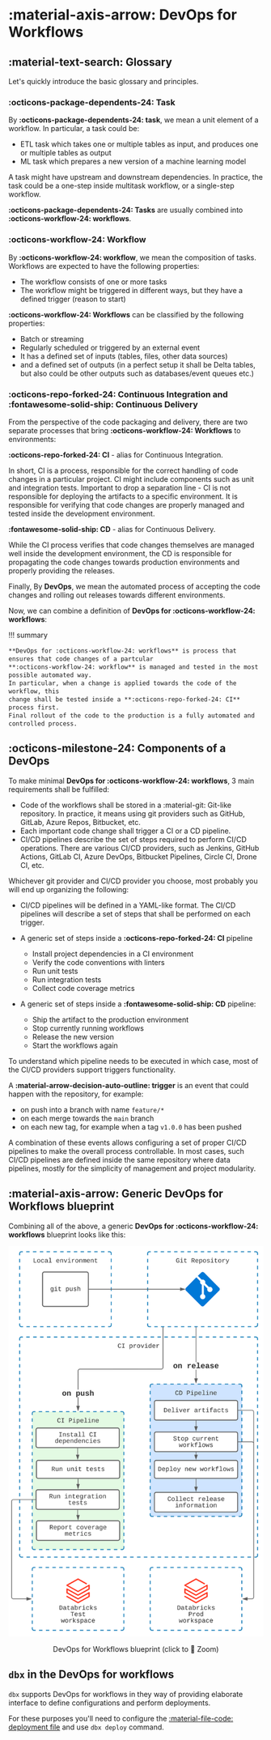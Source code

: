 # :material-axis-arrow: DevOps for Workflows

## :material-text-search: Glossary

Let's quickly introduce the basic glossary and principles.

### **:octicons-package-dependents-24: Task**

By **:octicons-package-dependents-24: task**, we mean a unit element of a workflow. In particular, a task
could be:

- ETL task which takes one or multiple tables as input, and produces one or multiple tables as output
- ML task which prepares a new version of a machine learning model

A task might have upstream and downstream dependencies. In practice, the task could be a one-step inside multitask
workflow, or a single-step workflow.

**:octicons-package-dependents-24: Tasks** are usually combined into **:octicons-workflow-24: workflows**.

### **:octicons-workflow-24: Workflow**

By **:octicons-workflow-24: workflow**, we mean the composition of tasks. Workflows are expected to
have the following properties:

- The workflow consists of one or more tasks
- The workflow might be triggered in different ways, but they have a defined trigger (reason to start)

**:octicons-workflow-24: Workflows** can be classified by the following properties:

- Batch or streaming
- Regularly scheduled or triggered by an external event
- It has a defined set of inputs (tables, files, other data sources)
- and a defined set of outputs (in a perfect setup it shall be Delta tables, but also could be other outputs such as
  databases/event queues etc.)

### :octicons-repo-forked-24: Continuous Integration and :fontawesome-solid-ship: Continuous Delivery

From the perspective of the code packaging and delivery, there are two separate processes
that bring **:octicons-workflow-24: Workflows** to environments:

**:octicons-repo-forked-24: CI** - alias for Continuous Integration.

In short, CI is a process,
responsible for the correct handling of code changes in a particular
project. CI might include components such as unit and integration
tests. Important to drop a separation line - CI is not responsible
for deploying the artifacts to a specific environment. It is
responsible for verifying that code changes are properly managed and
tested inside the development environment.

**:fontawesome-solid-ship: CD** - alias for Continuous Delivery.

While the CI process
verifies that code changes themselves are managed well inside the
development environment, the CD is responsible for propagating the
code changes towards production environments and properly providing
the releases.

Finally, By **DevOps**, we mean the automated process of accepting the code changes and
rolling out releases towards different environments.

Now, we can combine a definition of **DevOps for :octicons-workflow-24: workflows**:

!!! summary

    **DevOps for :octicons-workflow-24: workflows** is process that ensures that code changes of a partcular
    **:octicons-workflow-24: workflow** is managed and tested in the most possible automated way.
    In particular, when a change is applied towards the code of the workflow, this
    change shall be tested inside a **:octicons-repo-forked-24: CI** process first.
    Final rollout of the code to the production is a fully automated and controlled process.

## :octicons-milestone-24: Components of a DevOps

To make minimal **DevOps for :octicons-workflow-24: workflows**, 3 main requirements shall be fulfilled:

- Code of the workflows shall be stored in a :material-git: Git-like repository. In practice, it means
  using git providers such as GitHub, GitLab, Azure Repos, Bitbucket,
  etc.
- Each important code change shall trigger a CI or a CD pipeline.
- CI/CD pipelines describe the set of
  steps required to perform CI/CD operations. There are
  various CI/CD providers, such as Jenkins, GitHub Actions, GitLab
  CI, Azure DevOps, Bitbucket Pipelines, Circle CI, Drone CI, etc.

Whichever git provider and CI/CD provider you choose, most probably you
will end up organizing the following:

- CI/CD pipelines will be defined in a YAML-like format. The CI/CD
  pipelines will describe a set of steps that shall be performed on
  each trigger.

- A generic set of steps inside a **:octicons-repo-forked-24: CI** pipeline
    - Install project dependencies in a CI environment
    - Verify the code conventions with linters
    - Run unit tests
    - Run integration tests
    - Collect code coverage metrics

- A generic set of steps inside a **:fontawesome-solid-ship: CD** pipeline:
    - Ship the artifact to the production environment
    - Stop currently running workflows
    - Release the new version
    - Start the workflows again

To understand which pipeline needs to be executed in which case,
most of the CI/CD providers support triggers functionality.

A **:material-arrow-decision-auto-outline: trigger** is an event that could happen with the repository, for example:

- on push into a branch with name `feature/*`
- on each merge towards the `main` branch
- on each new tag, for example when a tag `v1.0.0` has been pushed

A combination of these events allows configuring a set of proper
CI/CD pipelines to make the overall process controllable. In most
cases, such CI/CD pipelines are defined inside the same repository
where data pipelines, mostly for the simplicity of management and
project modularity.

## :material-axis-arrow: Generic DevOps for Workflows blueprint

Combining all of the above, a generic **DevOps for :octicons-workflow-24: workflows** blueprint looks like this:

![image](../img/devops.svg)
<p align = "center"> DevOps for Workflows blueprint (click to 🔎 Zoom)</p>

## `dbx` in the DevOps for workflows

`dbx` supports DevOps for workflows in they way of providing elaborate interface to define configurations and perform
deployments.

For these purposes you'll need to configure the [:material-file-code: deployment file](../reference/deployment.md) and use `dbx deploy`
command.

